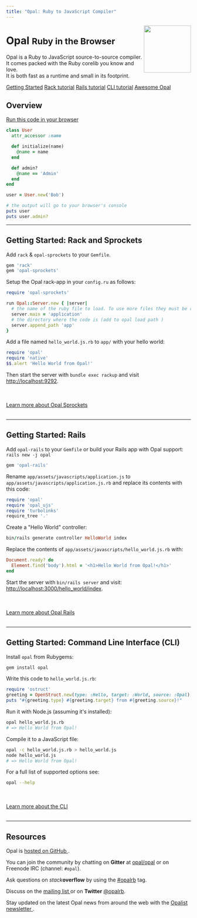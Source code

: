 ```yaml
---
title: "Opal: Ruby to JavaScript Compiler"
---
```


<div class="jumbotron opal-front-jumbo">
  <img src='https://secure.gravatar.com/avatar/88298620949a6534d403da2e356c9339?s=420&d=https://a248.e.akamai.net/assets.github.com%2Fimages%2Fgravatars%2Fgravatar-org-420.png' alt='' style='float:right;margin-top:-24px' width='128' height='128' />
  <div class="page-header">
    <h1>Opal <small>Ruby in the Browser</small></h1>
    <p>
      Opal is a Ruby to JavaScript source-to-source compiler. <br>
      It comes packed with the Ruby corelib you know and love. <br>
      It is both fast as a runtime and small in its footprint.
    </p>
    <p>
      <a href="#getting-started" class="btn btn-primary btn-lg" role="button"><i class="ion-ios-book"></i> Getting Started</a>
      <!-- <a target="_blank" href="http://cdn.opalrb.org/opal/current/opal.min.js" class="btn btn-secondary btn-lg" role="button"><i class="ion-ios-download-outline"></i> opal.min.js</a>
      <a target="_blank" href="http://cdn.opalrb.org/opal/current/opal-parser.min.js" class="btn btn-secondary btn-lg" role="button"><i class="ion-ios-download-outline"></i> opal-parser.min.js</a>
      <a target="_blank" href="http://cdn.opalrb.org/" class="btn btn-lg" role="button"><i class="ion-ios-world-outline"></i> Use the CDN</a> -->
      <!-- <a href="http://cdn.opalrb.org/" class="btn btn-lg" role="button"><i class="ion-speedometer"></i> Use the CDN</a> -->
    <!-- </p>
    <p> -->
      <a href="#getting-started-rack-and-sprockets" class="btn btn-secondary btn-lg" role="button"><i class="ion-ios-book-outline"></i> Rack tutorial</a>
      <a href="#getting-started-rails" class="btn btn-secondary btn-lg" role="button"><i class="ion-ios-book-outline"></i> Rails tutorial</a>
      <a href="#getting-started-command-line-interface-cli" class="btn btn-secondary btn-lg" role="button"><i class="ion-ios-book-outline"></i> CLI tutorial</a>
      <a href="/libraries" class="btn btn-secondary btn-lg" role="button"><i class="ion-ios-lightbulb"></i> Awesome Opal</a>
      <!-- <a href="/docs" class="btn btn-secondary btn-lg" role="button"><i class="ion-ios-copy-outline"></i> Opal Documentation</a> -->
    </p>
  </div>
</div>


## Overview

<p class="run-code"><a href="/try" class="btn btn-default btn-code">Run this code in your browser <i class="ion-ios-play"></i></a></p>

```ruby
class User
  attr_accessor :name

  def initialize(name)
    @name = name
  end

  def admin?
    @name == 'Admin'
  end
end

user = User.new('Bob')

# the output will go to your browser's console
puts user
puts user.admin?
```


---

## Getting Started: Rack and Sprockets

Add `rack` & `opal-sprockets` to your `Gemfile`.

```ruby
gem 'rack'
gem 'opal-sprockets'
```

Setup the Opal rack-app in your `config.ru` as follows:

```ruby
require 'opal-sprockets'

run Opal::Server.new { |server|
  # the name of the ruby file to load. To use more files they must be required from here (see app)
  server.main = 'application'
  # the directory where the code is (add to opal load path )
  server.append_path 'app'
}
```

Add a file named `hello_world.js.rb` to `app/` with your hello world:

```ruby
require 'opal'
require 'native'
$$.alert 'Hello World from Opal!'
```

Then start the server with `bundle exec rackup` and visit [http://localhost:9292](http://localhost:9292).

<br>
<br>
<a href="https://github.com/opal/opal-sprockets#readme" class="btn btn-primary btn-lg" role="button"><i class="ion-ios-book-outline"></i> Learn more about Opal Sprockets</a>
<br>
<br>


---

## Getting Started: Rails

Add `opal-rails` to your `Gemfile` or build your Rails app with Opal support: `rails new -j opal`

```ruby
gem 'opal-rails'
```

Rename `app/assets/javascripts/application.js` to `app/assets/javascripts/application.js.rb` and replace its contents with this code:

```ruby
require 'opal'
require 'opal_ujs'
require 'turbolinks'
require_tree '.'
```

Create a "Hello World" controller:

```ruby
bin/rails generate controller HelloWorld index
```

Replace the contents of `app/assets/javascripts/hello_world.js.rb` with:

```ruby
Document.ready? do
  Element.find('body').html = '<h1>Hello World from Opal!</h1>'
end
```

Start the server with `bin/rails server` and visit: [http://localhost:3000/hello_world/index](http://localhost:3000/hello_world/index).

<br>
<br>
<a href="https://github.com/opal/opal-rails#readme" class="btn btn-primary btn-lg" role="button"><i class="ion-ios-book-outline"></i> Learn more about Opal Rails</a>
<br>
<br>

---

## Getting Started: Command Line Interface (CLI)

Install `opal` from Rubygems:

```bash
gem install opal
```

Write this code to `hello_world.js.rb`:

```ruby
require 'ostruct'
greeting = OpenStruct.new(type: :Hello, target: :World, source: :Opal)
puts "#{greeting.type} #{greeting.target} from #{greeting.source}!"
```

Run it with Node.js (assuming it's installed):

```bash
opal hello_world.js.rb
# => Hello World from Opal!
```

Compile it to a JavaScript file:

```bash
opal -c hello_world.js.rb > hello_world.js
node hello_world.js
# => Hello World from Opal!
```

For a full list of supported options see:

```bash
opal --help
```


<br>
<br>
<a href="https://github.com/opal/opal#usage" class="btn btn-primary btn-lg" role="button"><i class="ion-ios-book-outline"></i> Learn more about the CLI</a>
<br>
<br>



---

## Resources

<div class="page-header">
  <p>
    Opal is <a href="http://github.com/opal/opal#readme">hosted on GitHub <i class="ion-social-github"></i></a>.
  </p>

  <p>
    You can join the community by chatting <i class="ion-chatbubbles"></i> on <b>Gitter</b> at <a href="https://gitter.im/opal/opal">opal/opal</a> or on Freenode IRC (channel: <code>#opal</code>).
  </p>

  <p>
    Ask questions on <i>stack</i><b>overflow</b> by using the <a href="http://stackoverflow.com/questions/ask?tags=opalrb">#opalrb</a>  tag.
  </p>

  <p>
    Discuss on the <a href="https://groups.google.com/forum/#!forum/opalrb">mailing list <i class="ion-email"></i></a>
    or on <i class="ion-social-twitter"></i> <b>Twitter</b> <a href="http://twitter.com/opalrb">@opalrb</a>.
  </p>
  <p>
    Stay updated on the latest Opal news from around the web with the <a href="http://opalist.co">Opalist newsletter <i class="ion-paper-airplane"></i></a>.
  </p>
</div>

